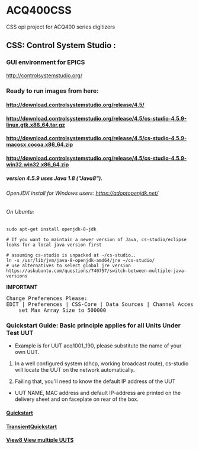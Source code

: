 # ACQ400CSS
CSS opi project for ACQ400 series digitizers

## CSS: Control System Studio : 
### GUI environment for EPICS
http://controlsystemstudio.org/

### Ready to run images from here: 
#### http://download.controlsystemstudio.org/release/4.5/
#### http://download.controlsystemstudio.org/release/4.5/cs-studio-4.5.9-linux.gtk.x86_64.tar.gz
#### http://download.controlsystemstudio.org/release/4.5/cs-studio-4.5.9-macosx.cocoa.x86_64.zip
#### http://download.controlsystemstudio.org/release/4.5/cs-studio-4.5.9-win32.win32.x86_64.zip

##### version 4.5.9 uses Java 1.8 ("Java8"). 

###### OpenJDK install for Windows users: https://adoptopenjdk.net/

###### On Ubuntu: 

```
sudo apt-get install openjdk-8-jdk 

# If you want to maintain a newer version of Java, cs-studio/eclipse looks for a local java version first

# assuming cs-studio is unpacked at ~/cs-studio..
ln -s /usr/lib/jvm/java-8-openjdk-amd64/jre ~/cs-studio/
# use alternatives to select global jre version
https://askubuntu.com/questions/740757/switch-between-multiple-java-versions
```



**IMPORTANT**
<pre>
Change Preferences Please:
EDIT | Preferences | CSS-Core | Data Sources | Channel Access :
    set Max Array Size to 500000
</pre>
### Quickstart Guide: Basic principle applies for all Units Under Test UUT
* Example is for UUT acq1001_190, please substitute the name of your own UUT.

 1. In a well configured system (dhcp, working broadcast route), cs-studio will locate the UUT on the network automatically.
 
 2. Failing that, you'll need to know the default IP address of the UUT
 
  * UUT NAME, MAC address and default IP-address are printed on the delivery sheet and on faceplate on rear of the box.

#### [Quickstart](https://github.com/D-TACQ/ACQ400CSS/blob/master/acq1001_acq430_quickstart.pdf)
#### [TransientQuickstart](https://github.com/D-TACQ/ACQ400CSS/releases/download/R20210414/acq2106-acq424-transient_capture_quickstart.pdf)
#### [View8 View multiple UUTS](https://github.com/D-TACQ/ACQ400CSS/releases/download/R211119/view8-setup.pdf)


